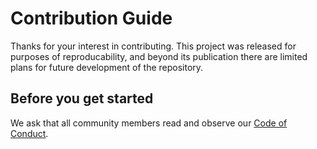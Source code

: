 # Contribution Guide

Thanks for your interest in contributing. This project was released for purposes of reproducability, and beyond its publication there are limited plans for future development of the repository.

## Before you get started

We ask that all community members read and observe our [Code of Conduct](CODE_OF_CONDUCT.md).